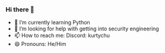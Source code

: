 ### Hi there 👋


- 🌱 I’m currently learning Python
- 🤔 I’m looking for help with getting into security engineering
- 📫 How to reach me: Discord: kurtychu
- 😄 Pronouns: He/Him

